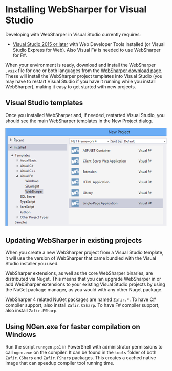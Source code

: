 # Installing WebSharper for Visual Studio

Developing with WebSharper in Visual Studio currently requires:

* [Visual Studio 2015 or later][vs] with Web Developer Tools installed (or Visual Studio Express for Web).
Also Visual F# is needed to use WebSharper for F#.

When your environment is ready, download and install the
WebSharper `.vsix` file for one or both languages from the [WebSharper download page][downloads].
These will install the WebSharper project templates into Visual Studio
(you may have to restart Visual Studio if you have it running while
you install WebSharper), making it easy to get started with new projects.

## Visual Studio templates

Once you installed WebSharper and, if needed, restarted Visual Studio, you should see the main WebSharper templates in the New Project dialog.

![Visual Studio templates](images/VisualStudioTemplates.png)


## Updating WebSharper in existing projects

When you create a new WebSharper project from a Visual Studio template,
it will use the version of WebSharper that came bundled with the 
Visual Studio installer you used.

WebSharper extensions, as well as the core WebSharper binaries, are
distributed via Nuget. This means that you can upgrade WebSharper in
or add WebSharper extensions to your existing Visual Studio projects
by using the NuGet package manager, as you would with any other Nuget
package.

WebSharper 4 related NuGet packages are named `Zafir.*`.
To have C# compiler support, also install `Zafir.CSharp`.
To have F# compiler support, also install `Zafir.FSharp`.

[downloads]: http://websharper.com/downloads
[vs]: http://www.microsoft.com/visualstudio/eng/downloads

## Using NGen.exe for faster compilation on Windows

Run the script `runngen.ps1` in PowerShell with administrator permissions to call `ngen.exe` on the compiler.
It can be found in the `tools` folder of both `Zafir.CSharp` and `Zafir.FSharp` packages.
This creates a cached native image that can speedup compiler tool running time.
